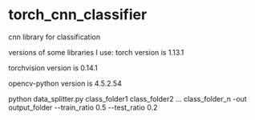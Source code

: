 # torch_cnn_classifier
cnn library for classification

versions of some libraries I use:
torch version is 1.13.1

torchvision version is 0.14.1

opencv-python version is 4.5.2.54

python data_splitter.py class_folder1 class_folder2 ... class_folder_n -out output_folder --train_ratio 0.5 --test_ratio 0.2

